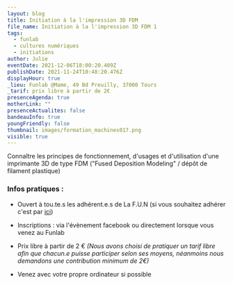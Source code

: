 ```yaml
---
layout: blog
title: Initiation à la l'impression 3D FDM
file_name: Initiation à la l'impression 3D FDM 1
tags:
  - funlab
  - cultures numériques
  - initiations
author: Julie
eventDate: 2021-12-06T18:00:20.409Z
publishDate: 2021-11-24T10:48:20.476Z
displayHour: true
_lieu: Funlab @Mame, 49 Bd Preuilly, 37000 Tours
_tarif: prix libre à partir de 2€
presenceAgenda: true
motherLink: ""
presenceActualites: false
bandeauInfo: true
youngFriendly: false
thumbnail: images/formation_machines017.png
visible: true
---
```

Connaître les principes de fonctionnement, d'usages et d'utilisation d'une imprimante 3D de type FDM ("Fused Deposition Modeling" / dépôt de filament plastique)

### Infos pratiques :

* Ouvert à tou.te.s les adhérent.e.s de La F.U.N
(si vous souhaitez adhérer c'est par [ici](https://www.helloasso.com/associations/la-fabrique-d-usages-numeriques/adhesions/adhesion-funlab-fablab-de-tours))

* Inscriptions :
via l'évènement facebook
ou directement lorsque vous venez au Funlab

* Prix libre à partir de 2 €
*(Nous avons choisi de pratiquer un tarif libre afin que chacun.e puisse participer selon ses moyens, néanmoins nous demandons une contribution minimum de 2€)*

* Venez avec votre propre ordinateur si possible 